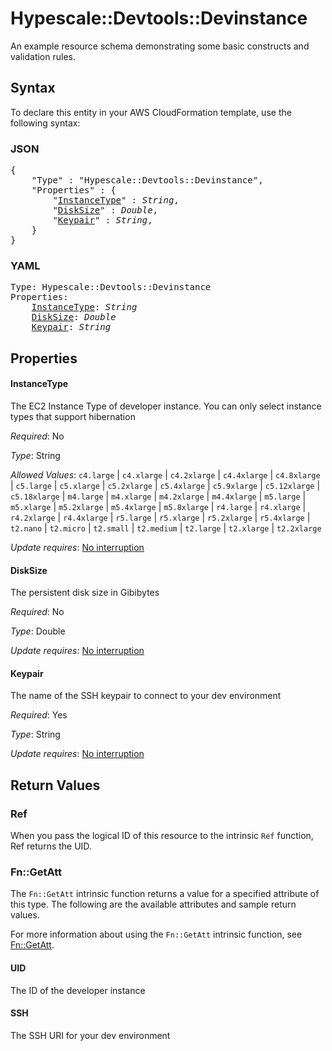 # Hypescale::Devtools::Devinstance

An example resource schema demonstrating some basic constructs and validation rules.

## Syntax

To declare this entity in your AWS CloudFormation template, use the following syntax:

### JSON

<pre>
{
    "Type" : "Hypescale::Devtools::Devinstance",
    "Properties" : {
        "<a href="#instancetype" title="InstanceType">InstanceType</a>" : <i>String</i>,
        "<a href="#disksize" title="DiskSize">DiskSize</a>" : <i>Double</i>,
        "<a href="#keypair" title="Keypair">Keypair</a>" : <i>String</i>,
    }
}
</pre>

### YAML

<pre>
Type: Hypescale::Devtools::Devinstance
Properties:
    <a href="#instancetype" title="InstanceType">InstanceType</a>: <i>String</i>
    <a href="#disksize" title="DiskSize">DiskSize</a>: <i>Double</i>
    <a href="#keypair" title="Keypair">Keypair</a>: <i>String</i>
</pre>

## Properties

#### InstanceType

The EC2 Instance Type of developer instance. You can only select instance types that support hibernation

_Required_: No

_Type_: String

_Allowed Values_: <code>c4.large</code> | <code>c4.xlarge</code> | <code>c4.2xlarge</code> | <code>c4.4xlarge</code> | <code>c4.8xlarge</code> | <code>c5.large</code> | <code>c5.xlarge</code> | <code>c5.2xlarge</code> | <code>c5.4xlarge</code> | <code>c5.9xlarge</code> | <code>c5.12xlarge</code> | <code>c5.18xlarge</code> | <code>m4.large</code> | <code>m4.xlarge</code> | <code>m4.2xlarge</code> | <code>m4.4xlarge</code> | <code>m5.large</code> | <code>m5.xlarge</code> | <code>m5.2xlarge</code> | <code>m5.4xlarge</code> | <code>m5.8xlarge</code> | <code>r4.large</code> | <code>r4.xlarge</code> | <code>r4.2xlarge</code> | <code>r4.4xlarge</code> | <code>r5.large</code> | <code>r5.xlarge</code> | <code>r5.2xlarge</code> | <code>r5.4xlarge</code> | <code>t2.nano</code> | <code>t2.micro</code> | <code>t2.small</code> | <code>t2.medium</code> | <code>t2.large</code> | <code>t2.xlarge</code> | <code>t2.2xlarge</code>

_Update requires_: [No interruption](https://docs.aws.amazon.com/AWSCloudFormation/latest/UserGuide/using-cfn-updating-stacks-update-behaviors.html#update-no-interrupt)

#### DiskSize

The persistent disk size in Gibibytes

_Required_: No

_Type_: Double

_Update requires_: [No interruption](https://docs.aws.amazon.com/AWSCloudFormation/latest/UserGuide/using-cfn-updating-stacks-update-behaviors.html#update-no-interrupt)

#### Keypair

The name of the SSH keypair to connect to your dev environment

_Required_: Yes

_Type_: String

_Update requires_: [No interruption](https://docs.aws.amazon.com/AWSCloudFormation/latest/UserGuide/using-cfn-updating-stacks-update-behaviors.html#update-no-interrupt)

## Return Values

### Ref

When you pass the logical ID of this resource to the intrinsic `Ref` function, Ref returns the UID.

### Fn::GetAtt

The `Fn::GetAtt` intrinsic function returns a value for a specified attribute of this type. The following are the available attributes and sample return values.

For more information about using the `Fn::GetAtt` intrinsic function, see [Fn::GetAtt](https://docs.aws.amazon.com/AWSCloudFormation/latest/UserGuide/intrinsic-function-reference-getatt.html).

#### UID

The ID of the developer instance

#### SSH

The SSH URI for your dev environment

